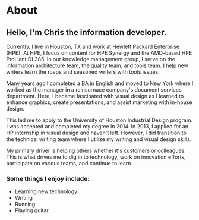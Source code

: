 # About

## Hello, I'm Chris the information developer.

Currently, I live in Houston, TX and work at Hewlett Packard Enterprise (HPE). At HPE, I focus on content for HPE Synergy and the AMD-based HPE ProLiant DL385. In our knowledge management group, I serve on the information architecture team, the quality team, and tools team. I help new writers learn the roaps and seasoned writers with tools issues.

Many years ago I completed a BA in English and moved to New York where I worked as the manager in a reinsurnace company's document services department. Here, I became fascinated with visual design as I learned to enhance graphics, create presentations, and assist marketing with in-house design.

This led me to apply to the University of Houston Industrial Design program. I was accepted and completed my degree in 2014. In 2013, I applied for an HP internship in visual design and haven't left. However, I did transition to the technical writing team where I utilize my writing and visual design skills.

My primary driver is helping others whether it's customers or colleagues. This is what drives me to dig in to technology, work on innovation efforts, participate on various teams, and continue to learn.

### Some things I enjoy include:
* Learning new technology
* Writing
* Running
* Playing guitar
